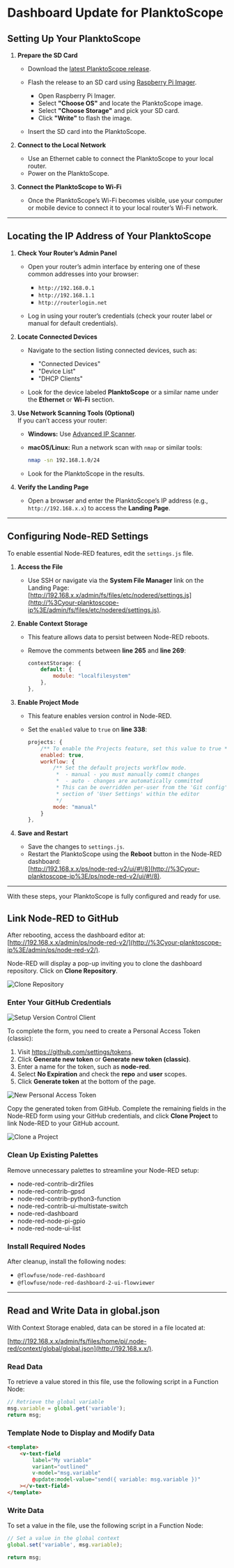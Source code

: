 # **Dashboard Update for PlanktoScope**

## **Setting Up Your PlanktoScope**

1. **Prepare the SD Card**

   * Download the [latest PlanktoScope release](https://github.com/PlanktoScope/PlanktoScope/releases).

   * Flash the release to an SD card using [Raspberry Pi Imager](https://www.raspberrypi.com/software/).

     * Open Raspberry Pi Imager.
     * Select **"Choose OS"** and locate the PlanktoScope image.
     * Select **"Choose Storage"** and pick your SD card.
     * Click **"Write"** to flash the image.

   * Insert the SD card into the PlanktoScope.

2. **Connect to the Local Network**

   * Use an Ethernet cable to connect the PlanktoScope to your local router.
   * Power on the PlanktoScope.

3. **Connect the PlanktoScope to Wi-Fi**

   * Once the PlanktoScope’s Wi-Fi becomes visible, use your computer or mobile device to connect it to your local router’s Wi-Fi network.

***

## **Locating the IP Address of Your PlanktoScope**

1. **Check Your Router’s Admin Panel**

   * Open your router’s admin interface by entering one of these common addresses into your browser:

     * `http://192.168.0.1`
     * `http://192.168.1.1`
     * `http://routerlogin.net`

   * Log in using your router’s credentials (check your router label or manual for default credentials).

2. **Locate Connected Devices**

   * Navigate to the section listing connected devices, such as:

     * "Connected Devices"
     * "Device List"
     * "DHCP Clients"

   * Look for the device labeled **PlanktoScope** or a similar name under the **Ethernet** or **Wi-Fi** section.

3. **Use Network Scanning Tools (Optional)**\
   If you can’t access your router:

   * **Windows:** Use [Advanced IP Scanner](https://www.advanced-ip-scanner.com/).

   * **macOS/Linux:** Run a network scan with `nmap` or similar tools:

     ```bash
     nmap -sn 192.168.1.0/24
     ```

   * Look for the PlanktoScope in the results.

4. **Verify the Landing Page**

   * Open a browser and enter the PlanktoScope’s IP address (e.g., `http://192.168.x.x`) to access the **Landing Page**.

***

## **Configuring Node-RED Settings**

To enable essential Node-RED features, edit the `settings.js` file.

1. **Access the File**

   * Use SSH or navigate via the **System File Manager** link on the Landing Page:\
     [http://192.168.x.x/admin/fs/files/etc/nodered/settings.js](http://%3Cyour-planktoscope-ip%3E/admin/fs/files/etc/nodered/settings.js).

2. **Enable Context Storage**

   * This feature allows data to persist between Node-RED reboots.

   * Remove the comments between **line 265** and **line 269**:

     ```javascript
     contextStorage: {
         default: {
             module: "localfilesystem"
         },
     },
     ```

3. **Enable Project Mode**

   * This feature enables version control in Node-RED.

   * Set the `enabled` value to `true` on **line 338**:

     ```javascript
     projects: {
         /** To enable the Projects feature, set this value to true */
         enabled: true,
         workflow: {
             /** Set the default projects workflow mode.
              *  - manual - you must manually commit changes
              *  - auto - changes are automatically committed
              * This can be overridden per-user from the 'Git config'
              * section of 'User Settings' within the editor
              */
             mode: "manual"
         }
     },
     ```

4. **Save and Restart**

   * Save the changes to `settings.js`.
   * Restart the PlanktoScope using the **Reboot** button in the Node-RED dashboard:\
     [http://192.168.x.x/ps/node-red-v2/ui/#!/8](http://%3Cyour-planktoscope-ip%3E/ps/node-red-v2/ui/#!/8).

***

With these steps, your PlanktoScope is fully configured and ready for use.

## **Link Node-RED to GitHub**

After rebooting, access the dashboard editor at: [http://192.168.x.x/admin/ps/node-red-v2/](http://%3Cyour-planktoscope-ip%3E/admin/ps/node-red-v2/).

Node-RED will display a pop-up inviting you to clone the dashboard repository. Click on **Clone Repository**.

![Clone Repository](https://raw.githubusercontent.com/PlanktoScope/dashboard/refs/heads/main/img/node-red-clone-repo.png)

### **Enter Your GitHub Credentials**

![Setup Version Control Client](https://raw.githubusercontent.com/PlanktoScope/dashboard/refs/heads/main/img/setup-your-version-control-client.png)

To complete the form, you need to create a Personal Access Token (classic):

1. Visit <https://github.com/settings/tokens>.
2. Click **Generate new token** or **Generate new token (classic)**.
3. Enter a name for the token, such as **node-red**.
4. Select **No Expiration** and check the **repo** and **user** scopes.
5. Click **Generate token** at the bottom of the page.

![New Personal Access Token](https://raw.githubusercontent.com/PlanktoScope/dashboard/refs/heads/main/img/new-personal-access-token-classic.png)

Copy the generated token from GitHub. Complete the remaining fields in the Node-RED form using your GitHub credentials, and click **Clone Project** to link Node-RED to your GitHub account.

![Clone a Project](https://raw.githubusercontent.com/PlanktoScope/dashboard/refs/heads/main/img/clone-a-project.png)

### **Clean Up Existing Palettes**

Remove unnecessary palettes to streamline your Node-RED setup:

* node-red-contrib-dir2files
* node-red-contrib-gpsd
* node-red-contrib-python3-function
* node-red-contrib-ui-multistate-switch
* node-red-dashboard
* node-red-node-pi-gpio
* node-red-node-ui-list

### **Install Required Nodes**

After cleanup, install the following nodes:

* `@flowfuse/node-red-dashboard`
* `@flowfuse/node-red-dashboard-2-ui-flowviewer`

***

## **Read and Write Data in global.json**

With Context Storage enabled, data can be stored in a file located at:

[http://192.168.x.x/admin/fs/files/home/pi/.node-red/context/global/global.json](http://192.168.x.x/).

### **Read Data**

To retrieve a value stored in this file, use the following script in a Function Node:

```javascript
// Retrieve the global variable
msg.variable = global.get('variable');
return msg;
```

### **Template Node to Display and Modify Data**

```html
<template>
    <v-text-field
        label="My variable"
        variant="outlined"
        v-model="msg.variable"
        @update:model-value="send({ variable: msg.variable })"
    ></v-text-field>
</template>
```

### **Write Data**

To set a value in the file, use the following script in a Function Node:

```javascript
// Set a value in the global context
global.set('variable', msg.variable);

return msg;
```


